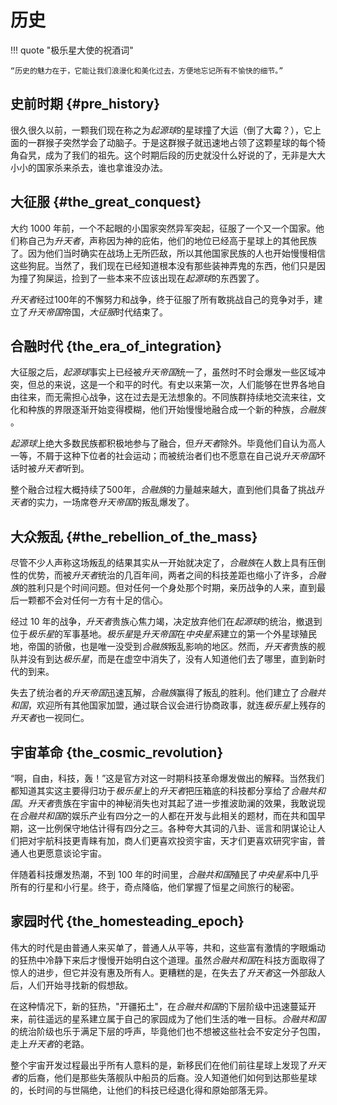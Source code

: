 # 历史
!!! quote "极乐星大使的祝酒词"

    “历史的魅力在于，它能让我们浪漫化和美化过去，方便地忘记所有不愉快的细节。”

## 史前时期 {#pre_history}
很久很久以前，一颗我们现在称之为*起源球*的星球撞了大运（倒了大霉？），它上面的一群猴子突然学会了动脑子。于是这群猴子就迅速地占领了这颗星球的每个犄角旮旯，成为了我们的祖先。这个时期后段的历史就没什么好说的了，无非是大大小小的国家杀来杀去，谁也拿谁没办法。
## 大征服 {#the_great_conquest}
大约 1000 年前，一个不起眼的小国家突然异军突起，征服了一个又一个国家。他们称自己为*升天者*，声称因为神的庇佑，他们的地位已经高于星球上的其他民族了。因为他们当时确实在战场上无所匹敌，所以其他国家民族的人也开始慢慢相信这些狗屁。当然了，我们现在已经知道根本没有那些装神弄鬼的东西，他们只是因为撞了狗屎运，捡到了一些本来不应该出现在*起源球*的东西罢了。

*升天者*经过100年的不懈努力和战争，终于征服了所有敢挑战自己的竞争对手，建立了*升天帝国*帝国，*大征服*时代结束了。

## 合融时代 {the_era_of_integration}
大征服之后，*起源球*事实上已经被*升天帝国*统一了，虽然时不时会爆发一些区域冲突，但总的来说，这是一个和平的时代。有史以来第一次，人们能够在世界各地自由往来，而无需担心战争，这在过去是无法想象的。不同族群持续地交流来往，文化和种族的界限逐渐开始变得模糊，他们开始慢慢地融合成一个新的种族，*合融族* 。

*起源球*上绝大多数民族都积极地参与了融合，但*升天者*除外。毕竟他们自认为高人一等，不屑于这种下位者的社会运动；而被统治者们也不愿意在自己说*升天帝国*坏话时被*升天者*听到。

整个融合过程大概持续了500年，*合融族*的力量越来越大，直到他们具备了挑战*升天者*的实力，一场席卷*升天帝国*的叛乱爆发了。

## 大众叛乱 {#the_rebellion_of_the_mass}
尽管不少人声称这场叛乱的结果其实从一开始就决定了，*合融族*在人数上具有压倒性的优势，而被*升天者*统治的几百年间，两者之间的科技差距也缩小了许多，*合融族*的胜利只是个时间问题。但对任何一个身处那个时期，亲历战争的人来，直到最后一颗都不会对任何一方有十足的信心。

经过 10 年的战争，*升天者*贵族心焦力竭，决定放弃他们在*起源球*的统治，撤退到位于*极乐星*的军事基地。*极乐星*是*升天帝国*在*中央星系*建立的第一个外星球殖民地，帝国的骄傲，也是唯一没受到*合融族*叛乱影响的地区。然而，*升天者*贵族的舰队并没有到达*极乐星*，而是在虚空中消失了，没有人知道他们去了哪里，直到新时代的到来。

失去了统治者的*升天帝国*迅速瓦解，*合融族*赢得了叛乱的胜利。他们建立了*合融共和国*，欢迎所有其他国家加盟，通过联合议会进行协商政事，就连*极乐星*上残存的*升天者*也一视同仁。

## 宇宙革命 {the_cosmic_revolution}
“啊，自由，科技，轰！”这是官方对这一时期科技革命爆发做出的解释。当然我们都知道其实这主要得归功于*极乐星*上的*升天者*把压箱底的科技都分享给了*合融共和国*。*升天者*贵族在宇宙中的神秘消失也对其起了进一步推波助澜的效果，我敢说现在*合融共和国*的娱乐产业有四分之一的人都在开发与此相关的题材，而在共和国早期，这一比例保守地估计得有四分之三。各种夸大其词的八卦、谣言和阴谋论让人们把对宇航科技更青睐有加，商人们更喜欢投资宇宙，天才们更喜欢研究宇宙，普通人也更愿意谈论宇宙。

伴随着科技爆发热潮，不到 100 年的时间里，*合融共和国*殖民了*中央星系*中几乎所有的行星和小行星。终于，奇点降临，他们掌握了恒星之间旅行的秘密。

## 家园时代 {the_homesteading_epoch}
伟大的时代是由普通人来买单了，普通人从平等，共和，这些富有激情的字眼煽动的狂热中冷静下来后才慢慢开始明白这个道理。虽然*合融共和国*在科技方面取得了惊人的进步，但它并没有惠及所有人。更糟糕的是，在失去了*升天者*这一外部敌人后，人们开始寻找新的假想敌。

在这种情况下，新的狂热，"开疆拓土"，在*合融共和国*的下层阶级中迅速蔓延开来，前往遥远的星系建立属于自己的家园成为了他们生活的唯一目标。*合融共和国*的统治阶级也乐于满足下层的呼声，毕竟他们也不想被这些社会不安定分子包围，走上*升天者*的老路。

整个宇宙开发过程最出乎所有人意料的是，新移民们在他们前往星球上发现了*升天者*的后裔，他们是那些失落舰队中船员的后裔。没人知道他们如何到达那些星球的，长时间的与世隔绝，让他们的科技已经退化得和原始部落无异。